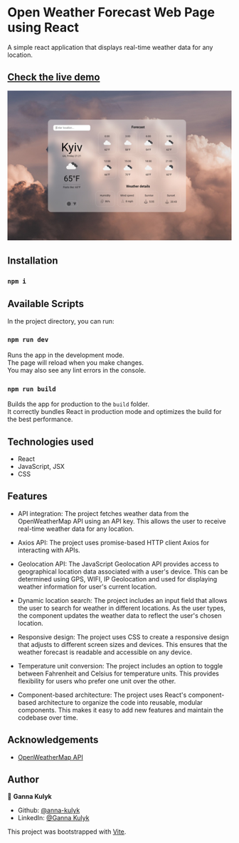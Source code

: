 # Open Weather Forecast Web Page using React

A simple react application that displays real-time weather data for any location.

## [Check the live demo](https://open-weather-react.netlify.app/)

![Screenshot](https://raw.githubusercontent.com/anna-kulyk/open-weather-react/master/src/assets/images/openweather.jpg)

## Installation

### `npm i`

## Available Scripts

In the project directory, you can run:

### `npm run dev`

Runs the app in the development mode.\
The page will reload when you make changes.\
You may also see any lint errors in the console.

### `npm run build`

Builds the app for production to the `build` folder.\
It correctly bundles React in production mode and optimizes the build for the best performance.

## Technologies used

- React
- JavaScript, JSX
- CSS

## Features

- API integration: The project fetches weather data from the OpenWeatherMap API using an API key. This allows the user to receive real-time weather data for any location.

- Axios API: The project uses promise-based HTTP client Axios for interacting with APIs.

- Geolocation API: The JavaScript Geolocation API provides access to geographical location data associated with a user's device. This can be determined using GPS, WIFI, IP Geolocation and used for displaying weather information for user's current location.

- Dynamic location search: The project includes an input field that allows the user to search for weather in different locations. As the user types, the component updates the weather data to reflect the user's chosen location.

- Responsive design: The project uses CSS to create a responsive design that adjusts to different screen sizes and devices. This ensures that the weather forecast is readable and accessible on any device.

- Temperature unit conversion: The project includes an option to toggle between Fahrenheit and Celsius for temperature units. This provides flexibility for users who prefer one unit over the other.

- Component-based architecture: The project uses React's component-based architecture to organize the code into reusable, modular components. This makes it easy to add new features and maintain the codebase over time.

## Acknowledgements

- [OpenWeatherMap API](https://openweathermap.org/api)

## Author

👤 **Ganna Kulyk**

- Github: [@anna-kulyk](https://github.com/anna-kulyk)
- LinkedIn: [@Ganna Kulyk](https://linkedin.com/in/ganna-kulyk-b90273252)

This project was bootstrapped with [Vite](https://vitejs.dev/).
